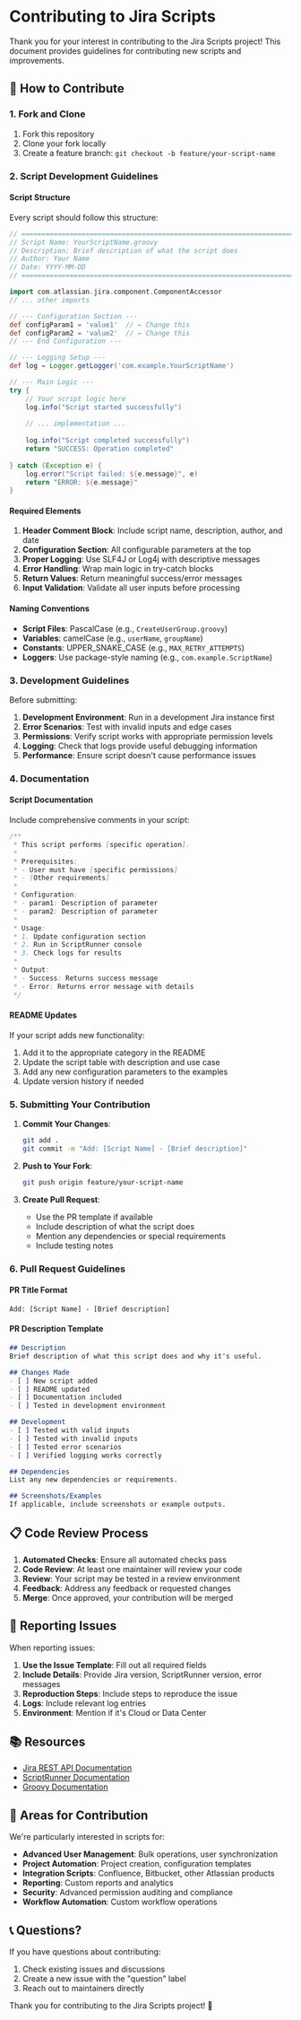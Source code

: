 # Contributing to Jira Scripts

Thank you for your interest in contributing to the Jira Scripts project! This document provides guidelines for contributing new scripts and improvements.

## 🤝 How to Contribute

### 1. Fork and Clone
1. Fork this repository
2. Clone your fork locally
3. Create a feature branch: `git checkout -b feature/your-script-name`

### 2. Script Development Guidelines

#### Script Structure
Every script should follow this structure:

```groovy
// =============================================================================
// Script Name: YourScriptName.groovy
// Description: Brief description of what the script does
// Author: Your Name
// Date: YYYY-MM-DD
// =============================================================================

import com.atlassian.jira.component.ComponentAccessor
// ... other imports

// --- Configuration Section ---
def configParam1 = 'value1'  // ← Change this
def configParam2 = 'value2'  // ← Change this
// --- End Configuration ---

// --- Logging Setup ---
def log = Logger.getLogger('com.example.YourScriptName')

// --- Main Logic ---
try {
    // Your script logic here
    log.info("Script started successfully")
    
    // ... implementation ...
    
    log.info("Script completed successfully")
    return "SUCCESS: Operation completed"
    
} catch (Exception e) {
    log.error("Script failed: ${e.message}", e)
    return "ERROR: ${e.message}"
}
```

#### Required Elements

1. **Header Comment Block**: Include script name, description, author, and date
2. **Configuration Section**: All configurable parameters at the top
3. **Proper Logging**: Use SLF4J or Log4j with descriptive messages
4. **Error Handling**: Wrap main logic in try-catch blocks
5. **Return Values**: Return meaningful success/error messages
6. **Input Validation**: Validate all user inputs before processing

#### Naming Conventions

- **Script Files**: PascalCase (e.g., `CreateUserGroup.groovy`)
- **Variables**: camelCase (e.g., `userName`, `groupName`)
- **Constants**: UPPER_SNAKE_CASE (e.g., `MAX_RETRY_ATTEMPTS`)
- **Loggers**: Use package-style naming (e.g., `com.example.ScriptName`)

### 3. Development Guidelines

Before submitting:

1. **Development Environment**: Run in a development Jira instance first
2. **Error Scenarios**: Test with invalid inputs and edge cases
3. **Permissions**: Verify script works with appropriate permission levels
4. **Logging**: Check that logs provide useful debugging information
5. **Performance**: Ensure script doesn't cause performance issues

### 4. Documentation

#### Script Documentation
Include comprehensive comments in your script:

```groovy
/**
 * This script performs [specific operation].
 * 
 * Prerequisites:
 * - User must have [specific permissions]
 * - [Other requirements]
 * 
 * Configuration:
 * - param1: Description of parameter
 * - param2: Description of parameter
 * 
 * Usage:
 * 1. Update configuration section
 * 2. Run in ScriptRunner console
 * 3. Check logs for results
 * 
 * Output:
 * - Success: Returns success message
 * - Error: Returns error message with details
 */
```

#### README Updates
If your script adds new functionality:

1. Add it to the appropriate category in the README
2. Update the script table with description and use case
3. Add any new configuration parameters to the examples
4. Update version history if needed

### 5. Submitting Your Contribution

1. **Commit Your Changes**:
   ```bash
   git add .
   git commit -m "Add: [Script Name] - [Brief description]"
   ```

2. **Push to Your Fork**:
   ```bash
   git push origin feature/your-script-name
   ```

3. **Create Pull Request**:
   - Use the PR template if available
   - Include description of what the script does
   - Mention any dependencies or special requirements
   - Include testing notes

### 6. Pull Request Guidelines

#### PR Title Format
```
Add: [Script Name] - [Brief description]
```

#### PR Description Template
```markdown
## Description
Brief description of what this script does and why it's useful.

## Changes Made
- [ ] New script added
- [ ] README updated
- [ ] Documentation included
- [ ] Tested in development environment

## Development
- [ ] Tested with valid inputs
- [ ] Tested with invalid inputs
- [ ] Tested error scenarios
- [ ] Verified logging works correctly

## Dependencies
List any new dependencies or requirements.

## Screenshots/Examples
If applicable, include screenshots or example outputs.
```

## 📋 Code Review Process

1. **Automated Checks**: Ensure all automated checks pass
2. **Code Review**: At least one maintainer will review your code
3. **Review**: Your script may be tested in a review environment
4. **Feedback**: Address any feedback or requested changes
5. **Merge**: Once approved, your contribution will be merged

## 🐛 Reporting Issues

When reporting issues:

1. **Use the Issue Template**: Fill out all required fields
2. **Include Details**: Provide Jira version, ScriptRunner version, error messages
3. **Reproduction Steps**: Include steps to reproduce the issue
4. **Logs**: Include relevant log entries
5. **Environment**: Mention if it's Cloud or Data Center

## 📚 Resources

- [Jira REST API Documentation](https://developer.atlassian.com/cloud/jira/platform/rest/)
- [ScriptRunner Documentation](https://scriptrunner.adaptavist.com/)
- [Groovy Documentation](https://groovy-lang.org/documentation.html)

## 🎯 Areas for Contribution

We're particularly interested in scripts for:

- **Advanced User Management**: Bulk operations, user synchronization
- **Project Automation**: Project creation, configuration templates
- **Integration Scripts**: Confluence, Bitbucket, other Atlassian products
- **Reporting**: Custom reports and analytics
- **Security**: Advanced permission auditing and compliance
- **Workflow Automation**: Custom workflow operations

## 📞 Questions?

If you have questions about contributing:

1. Check existing issues and discussions
2. Create a new issue with the "question" label
3. Reach out to maintainers directly

Thank you for contributing to the Jira Scripts project! 🚀 